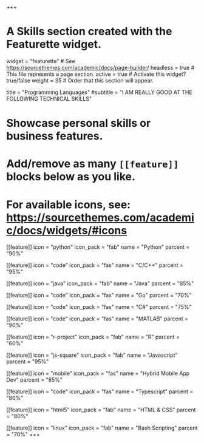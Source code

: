 +++
# A Skills section created with the Featurette widget.
widget = "featurette"  # See https://sourcethemes.com/academic/docs/page-builder/
headless = true  # This file represents a page section.
active = true  # Activate this widget? true/false
weight = 35  # Order that this section will appear.

title = "Programming Languages"
#subtitle = "I AM REALLY GOOD AT THE FOLLOWING TECHNICAL SKILLS"

# Showcase personal skills or business features.
# 
# Add/remove as many `[[feature]]` blocks below as you like.
# 
# For available icons, see: https://sourcethemes.com/academic/docs/widgets/#icons

[[feature]]
  icon = "python"
  icon_pack = "fab"
  name = "Python"
  parcent = "90%"

[[feature]]
  icon = "code"
  icon_pack = "fas"
  name = "C/C++"
  parcent = "95%"

[[feature]]
  icon = "java"
  icon_pack = "fab"
  name = "Java"
  parcent = "85%"

[[feature]]
  icon = "code"
  icon_pack = "fas"
  name = "Go"
  parcent = "70%"

[[feature]]
  icon = "code"
  icon_pack = "fas"
  name = "C#"
  parcent = "75%"

[[feature]]
  icon = "code"
  icon_pack = "fas"
  name = "MATLAB"
  parcent = "90%"

[[feature]]
  icon = "r-project"
  icon_pack = "fab"
  name = "R"
  parcent = "60%"

[[feature]]
  icon = "js-square"
  icon_pack = "fab"
  name = "Javascript"
  parcent = "95%"

[[feature]]
  icon = "mobile"
  icon_pack = "fas"
  name = "Hybrid Mobile App Dev"
  parcent = "85%"

[[feature]]
  icon = "code"
  icon_pack = "fas"
  name = "Typescript"
  parcent = "80%"

[[feature]]
  icon = "html5"
  icon_pack = "fab"
  name = "HTML & CSS"
  parcent = "80%"

[[feature]]
  icon = "linux"
  icon_pack = "fab"
  name = "Bash Scripting"
  parcent = "70%"
+++
